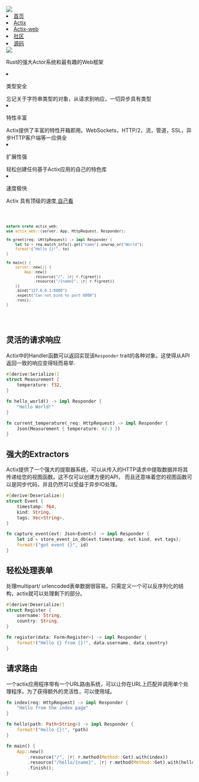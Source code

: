 <div id="actix">

<div id="actix-nav">
    <div class="logo">
        <a href="/crates/actix/"><img src="https://avatars2.githubusercontent.com/u/32776943?s=200&v=4"></a>
    </div>
    <div class="title">
        <li class="nav"><a href="/crates/actix/">首页</a></li>
        <li class="nav"><a href="/crates/actix/actix/">Actix</a></li>
        <li class="nav"><a href="/crates/actix/actix-web/">Actix-web</a></li>
        <li class="nav"><a href="/crates/actix/community.html">社区</a></li>
        <li class="nav"><a href="/crates/actix/code.html">源码</a></li>
    </div>
    
</div>

<div id="show">
    <img src="https://actix.rs/img/logo-large.png" >
    <p id="word">Rust的强大Actor系统和最有趣的Web框架</p>
</div>

<div id="actix-features">
    <div class="left">
        <li >
            <p class="feature">类型安全</p>
            忘记关于字符串类型的对象，从请求到响应，一切异步具有类型
        </li>
        <li >
            <p class="feature">特性丰富</p>
            Actix提供了丰富的特性开箱即用。WebSockets，HTTP/2，流，管道，SSL，异步HTTP客户端等一应俱全
        </li>
        <li >
            <p class="feature">扩展性强</p>
            轻松创建任何基于Actix应用的自己的特色库
        </li>
        <li >
            <p class="feature">速度极快</p>
            Actix 具有顶级的速度,<a href="https://www.techempower.com/benchmarks/#section=test&runid=021dbe49-bcc4-4ea5-8475-50e9ed8e572f&hw=ph&test=fortune">自己看</a>
        </li>
    </div>

<div class="right">

<div class="language-rust extra-class">
<pre class="language-rust">
<code>

```rust
extern crate actix_web;
use actix_web::{server, App, HttpRequest, Responder};

fn greet(req: &HttpRequest) -> impl Responder {
    let to = req.match_info().get("name").unwrap_or("World");
    format!("Hello {}!", to)
}

fn main() {
    server::new(|| {
        App::new()
            .resource("/", |r| r.f(greet))
            .resource("/{name}", |r| r.f(greet))
    })
    .bind("127.0.0.1:8000")
    .expect("Can not bind to port 8000")
    .run();
}
```

</code>
</pre>
</div>
</div>
    
</div>

<div id="detail">

## 灵活的请求响应

Actix中的Handler函数可以返回实现该`Responder` trait的各种对象。这使得从API返回一致的响应变得轻而易举.

```rust
#[derive(Serialize)]
struct Measurement {
    temperature: f32,
}

fn hello_world() -> impl Responder {
    "Hello World!"
}

fn current_temperature(_req: HttpRequest) -> impl Responder {
    Json(Measurement { temperature: 42.3 })
}
```

## 强大的Extractors

Actix提供了一个强大的提取器系统，可以从传入的HTTP请求中提取数据并将其传递给您的视图函数。这不仅可以创建方便的API， 而且还意味着您的视图函数可以是同步代码，并且仍然可以受益于异步IO处理。

```rust
#[derive(Deserialize)]
struct Event {
    timestamp: f64,
    kind: String,
    tags: Vec<String>,
}

fn capture_event(evt: Json<Event>) -> impl Responder {
    let id = store_event_in_db(evt.timestamp, evt.kind, evt.tags);
    format!("got event {}", id)
}
```

## 轻松处理表单

处理multipart/ urlencoded表单数据很容易。只需定义一个可以反序列化的结构，actix就可以处理剩下的部分。

```rust
#[derive(Deserialize)]
struct Register {
    username: String,
    country: String,
}

fn register(data: Form<Register>) -> impl Responder {
    format!("Hello {} from {}!", data.username, data.country)
}
```

## 请求路由

一个actix应用程序带有一个URL路由系统，可以让你在URL上匹配并调用单个处理程序。为了获得额外的灵活性，可以使用域。

```rust
fn index(req: HttpRequest) -> impl Responder {
    "Hello from the index page"
}

fn hello(path: Path<String>) -> impl Responder {
    format!("Hello {}!", *path)
}

fn main() {
    App::new()
        .resource("/", |r| r.method(Method::Get).with(index))
        .resource("/hello/{name}", |r| r.method(Method::Get).with(hello))
        .finish();
}
```

</div>

</div>

